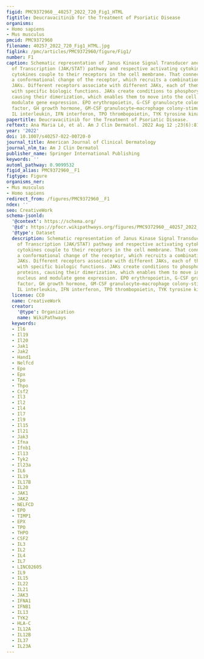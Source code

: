 ```yaml
---
figid: PMC9372960__40257_2022_720_Fig1_HTML
figtitle: Deucravacitinib for the Treatment of Psoriatic Disease
organisms:
- Homo sapiens
- Mus musculus
pmcid: PMC9372960
filename: 40257_2022_720_Fig1_HTML.jpg
figlink: /pmc/articles/PMC9372960/figure/Fig1/
number: F1
caption: Schematic representation of Janus Kinase Signal Transducer and Activator
  of Transcription (JAK/STAT) pathway and respective activating cytokines. Circulating
  cytokines couple to their receptors in the cell membrane. That connection triggers
  a conformational change of the receptor, which recruits a combination of autophosphorylated
  JAKs. Different receptors associate with different JAKs, each of them associated
  with specific biologic functions. JAKs create conditions to phosphorylate STAT proteins,
  causing their dimerization, which enables them to move into the cell nucleus and
  modulate gene expression. EPO erythropoietin, G-CSF granulocyte colony-stimulating
  factor, GH growth hormone, GM-CSF granulocyte–macrophage colony-stimulating factor,
  IL interleukin, IFN interferon, TPO thrombopoietin, TYK tyrosine kinase
papertitle: Deucravacitinib for the Treatment of Psoriatic Disease.
reftext: Ana Maria Lé, et al. Am J Clin Dermatol. 2022 Aug 12 ;23(6):813-822.
year: '2022'
doi: 10.1007/s40257-022-00720-0
journal_title: American Journal of Clinical Dermatology
journal_nlm_ta: Am J Clin Dermatol
publisher_name: Springer International Publishing
keywords: ''
automl_pathway: 0.9099532
figid_alias: PMC9372960__F1
figtype: Figure
organisms_ner:
- Mus musculus
- Homo sapiens
redirect_from: /figures/PMC9372960__F1
ndex: ''
seo: CreativeWork
schema-jsonld:
  '@context': https://schema.org/
  '@id': https://pfocr.wikipathways.org/figures/PMC9372960__40257_2022_720_Fig1_HTML.html
  '@type': Dataset
  description: Schematic representation of Janus Kinase Signal Transducer and Activator
    of Transcription (JAK/STAT) pathway and respective activating cytokines. Circulating
    cytokines couple to their receptors in the cell membrane. That connection triggers
    a conformational change of the receptor, which recruits a combination of autophosphorylated
    JAKs. Different receptors associate with different JAKs, each of them associated
    with specific biologic functions. JAKs create conditions to phosphorylate STAT
    proteins, causing their dimerization, which enables them to move into the cell
    nucleus and modulate gene expression. EPO erythropoietin, G-CSF granulocyte colony-stimulating
    factor, GH growth hormone, GM-CSF granulocyte–macrophage colony-stimulating factor,
    IL interleukin, IFN interferon, TPO thrombopoietin, TYK tyrosine kinase
  license: CC0
  name: CreativeWork
  creator:
    '@type': Organization
    name: WikiPathways
  keywords:
  - Il6
  - Il19
  - Il20
  - Jak1
  - Jak2
  - Hand1
  - Nelfcd
  - Epo
  - Epx
  - Tpo
  - Thpo
  - Csf2
  - Il3
  - Il2
  - Il4
  - Il7
  - Il9
  - Il15
  - Il21
  - Jak3
  - Ifna
  - Ifnb1
  - Il13
  - Tyk2
  - Il23a
  - IL6
  - IL19
  - IL17B
  - IL20
  - JAK1
  - JAK2
  - NELFCD
  - EPO
  - TIMP1
  - EPX
  - TPO
  - THPO
  - CSF2
  - IL3
  - IL2
  - IL4
  - IL7
  - LINC02605
  - IL9
  - IL15
  - IL22
  - IL21
  - JAK3
  - IFNA1
  - IFNB1
  - IL13
  - TYK2
  - HLA-C
  - IL12A
  - IL12B
  - IL37
  - IL23A
---
```

